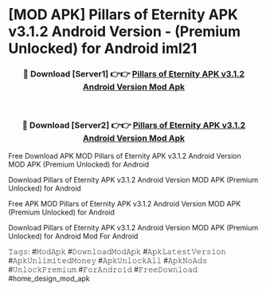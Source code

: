 # [MOD APK] Pillars of Eternity APK v3.1.2 Android Version - (Premium Unlocked) for Android iml21



<div align="center">
<h3>🔴 Download [Server1] 👉👉 <a href="https://momento.my/?title=Pillars_of_Eternity_APK_v3.1.2_Android_Version">Pillars of Eternity APK v3.1.2 Android Version Mod Apk</a></h3><br>

<h3>🔴 Download [Server2] 👉👉 <a href="https://momento.my/?title=Pillars_of_Eternity_APK_v3.1.2_Android_Version">Pillars of Eternity APK v3.1.2 Android Version Mod Apk</a></h3>
</div>



Free Download APK MOD Pillars of Eternity APK v3.1.2 Android Version MOD APK (Premium Unlocked) for Android

Download Pillars of Eternity APK v3.1.2 Android Version MOD APK (Premium Unlocked) for Android

Free APK MOD Pillars of Eternity APK v3.1.2 Android Version MOD APK (Premium Unlocked) for Android

Download Pillars of Eternity APK v3.1.2 Android Version MOD APK (Premium Unlocked) for Android Mod For Android

𝚃𝚊𝚐𝚜: #𝙼𝚘𝚍𝙰𝚙𝚔 #𝙳𝚘𝚠𝚗𝚕𝚘𝚊𝚍𝙼𝚘𝚍𝙰𝚙𝚔 #𝙰𝚙𝚔𝙻𝚊𝚝𝚎𝚜𝚝𝚅𝚎𝚛𝚜𝚒𝚘𝚗 #𝙰𝚙𝚔𝚄𝚗𝚕𝚒𝚖𝚒𝚝𝚎𝚍𝙼𝚘𝚗𝚎𝚢 #𝙰𝚙𝚔𝚄𝚗𝚕𝚘𝚌𝚔𝙰𝚕𝚕 #𝙰𝚙𝚔𝙽𝚘𝙰𝚍𝚜 #𝚄𝚗𝚕𝚘𝚌𝚔𝙿𝚛𝚎𝚖𝚒𝚞𝚖 #𝙵𝚘𝚛𝙰𝚗𝚍𝚛𝚘𝚒𝚍 #𝙵𝚛𝚎𝚎𝙳𝚘𝚠𝚗𝚕𝚘𝚊𝚍 #home_design_mod_apk
